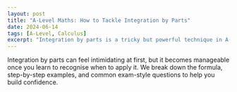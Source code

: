 ```yaml
---
layout: post
title: "A-Level Maths: How to Tackle Integration by Parts"
date: 2024-06-14
tags: [A-Level, Calculus]
excerpt: "Integration by parts is a tricky but powerful technique in A-Level Maths. Here’s how to master it."
---
```


Integration by parts can feel intimidating at first, but it becomes manageable once you learn to recognise when to apply it. We break down the formula, step-by-step examples, and common exam-style questions to help you build confidence.
